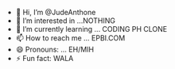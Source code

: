 - 👋 Hi, I’m @JudeAnthone
- 👀 I’m interested in ...NOTHING
- 🌱 I’m currently learning ... CODING PH CLONE
- 📫 How to reach me ... EPBI.COM
- 😄 Pronouns: ... EH/MIH
- ⚡ Fun fact: WALA

